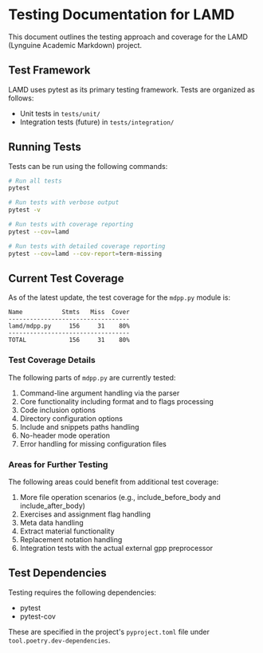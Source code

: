 # Testing Documentation for LAMD

This document outlines the testing approach and coverage for the LAMD (Lynguine Academic Markdown) project.

## Test Framework

LAMD uses pytest as its primary testing framework. Tests are organized as follows:

- Unit tests in `tests/unit/`
- Integration tests (future) in `tests/integration/`

## Running Tests

Tests can be run using the following commands:

```bash
# Run all tests
pytest

# Run tests with verbose output
pytest -v

# Run tests with coverage reporting
pytest --cov=lamd

# Run tests with detailed coverage reporting
pytest --cov=lamd --cov-report=term-missing
```

## Current Test Coverage

As of the latest update, the test coverage for the `mdpp.py` module is:

```
Name           Stmts   Miss  Cover
----------------------------------
lamd/mdpp.py     156     31    80%
----------------------------------
TOTAL            156     31    80%
```

### Test Coverage Details

The following parts of `mdpp.py` are currently tested:

1. Command-line argument handling via the parser
2. Core functionality including format and to flags processing
3. Code inclusion options
4. Directory configuration options 
5. Include and snippets paths handling
6. No-header mode operation
7. Error handling for missing configuration files

### Areas for Further Testing

The following areas could benefit from additional test coverage:

1. More file operation scenarios (e.g., include_before_body and include_after_body)
2. Exercises and assignment flag handling
3. Meta data handling
4. Extract material functionality
5. Replacement notation handling
6. Integration tests with the actual external gpp preprocessor

## Test Dependencies

Testing requires the following dependencies:

- pytest
- pytest-cov

These are specified in the project's `pyproject.toml` file under `tool.poetry.dev-dependencies`. 